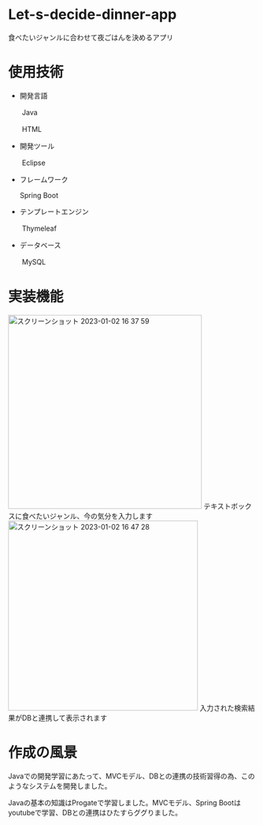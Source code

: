 # Let-s-decide-dinner-app
食べたいジャンルに合わせて夜ごはんを決めるアプリ
# 使用技術

+ 開発言語
  
 　　Java
  
  　　HTML
* 開発ツール

　　Eclipse
  
* フレームワーク

  Spring Boot
  
+ テンプレートエンジン

　　Thymeleaf

+ データベース

 　　MySQL
   
 # 実装機能
 
  <img width="393" alt="スクリーンショット 2023-01-02 16 37 59" src="https://user-images.githubusercontent.com/121549911/210233711-ac790f9d-59c2-48e4-b1fb-66c1a18ad96d.png">
テキストボックスに食べたいジャンル、今の気分を入力します
  
  <img width="385" alt="スクリーンショット 2023-01-02 16 47 28" src="https://user-images.githubusercontent.com/121549911/210233890-e1cd9433-722d-489f-b486-ce7f4cb4e090.png">
入力された検索結果がDBと連携して表示されます

# 作成の風景

  Javaでの開発学習にあたって、MVCモデル、DBとの連携の技術習得の為、このようなシステムを開発しました。
  
  Javaの基本の知識はProgateで学習しました。MVCモデル、Spring Bootはyoutubeで学習、DBとの連携はひたすらググりました。
  
  
